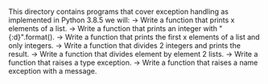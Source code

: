 This directory contains programs that cover exception handling as implemented in Python 3.8.5
we will:
-> Write a function that prints x elements of a list.
-> Write a function that prints an integer with "{:d}".format().
-> Write a function that prints the first x elements of a list and only integers.
-> Write a function that divides 2 integers and prints the result.
-> Write a function that divides element by element 2 lists.
-> Write a function that raises a type exception.
-> Write a function that raises a name exception with a message.
